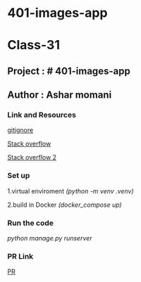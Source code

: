 # 401-images-app


# Class-31

## Project : # 401-images-app


## Author : Ashar momani 

### Link and Resources 

[gitignore](https://www.toptal.com/developers/gitignore)

[Stack overflow](https://stackoverflow.com/questions/27220403/django-paypal-ipn-urls-include-not-working)

[Stack overflow 2](https://stackoverflow.com/questions/37471735/global-name-get-user-model-is-not-defined)


### Set up 

1.virtual enviroment _*(python -m venv .venv)*_

2.build in Docker _*(docker_compose up)*_

### Run the code 

_*python manage.py runserver*_





### PR Link
[PR](https://github.com/Ashar121299/drf-api-permissions-postgresql/pull/1)
